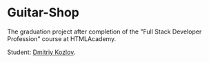 # Guitar-Shop
The graduation project after completion of the "Full Stack Developer Profession" course at HTMLAcademy.

 Student: [Dmitriy Kozlov](https://up.htmlacademy.ru/nodejs-api/3/user/912453).
